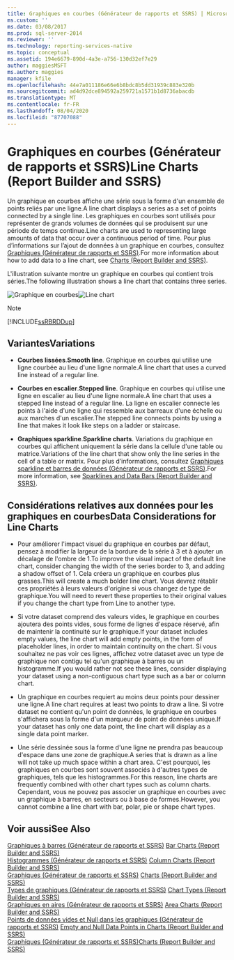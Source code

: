 ```yaml
---
title: Graphiques en courbes (Générateur de rapports et SSRS) | Microsoft Docs
ms.custom: ''
ms.date: 03/08/2017
ms.prod: sql-server-2014
ms.reviewer: ''
ms.technology: reporting-services-native
ms.topic: conceptual
ms.assetid: 194e6679-890d-4a3e-a756-130d32ef7e29
author: maggiesMSFT
ms.author: maggies
manager: kfile
ms.openlocfilehash: 44e7a011186e66e6b8bdc8b5dd31939c883e320b
ms.sourcegitcommit: ad4d92dce894592a259721a1571b1d8736abacdb
ms.translationtype: MT
ms.contentlocale: fr-FR
ms.lasthandoff: 08/04/2020
ms.locfileid: "87707088"
---
```

# <a name="line-charts-report-builder-and-ssrs"></a><span data-ttu-id="68fc0-102">Graphiques en courbes (Générateur de rapports et SSRS)</span><span class="sxs-lookup"><span data-stu-id="68fc0-102">Line Charts (Report Builder and SSRS)</span></span>
  <span data-ttu-id="68fc0-103">Un graphique en courbes affiche une série sous la forme d'un ensemble de points reliés par une ligne.</span><span class="sxs-lookup"><span data-stu-id="68fc0-103">A line chart displays a series as a set of points connected by a single line.</span></span> <span data-ttu-id="68fc0-104">Les graphiques en courbes sont utilisés pour représenter de grands volumes de données qui se produisent sur une période de temps continue.</span><span class="sxs-lookup"><span data-stu-id="68fc0-104">Line charts are used to representing large amounts of data that occur over a continuous period of time.</span></span> <span data-ttu-id="68fc0-105">Pour plus d’informations sur l’ajout de données à un graphique en courbes, consultez [Graphiques &#40;Générateur de rapports et SSRS&#41;](charts-report-builder-and-ssrs.md).</span><span class="sxs-lookup"><span data-stu-id="68fc0-105">For more information about how to add data to a line chart, see [Charts &#40;Report Builder and SSRS&#41;](charts-report-builder-and-ssrs.md).</span></span>  
  
 <span data-ttu-id="68fc0-106">L'illustration suivante montre un graphique en courbes qui contient trois séries.</span><span class="sxs-lookup"><span data-stu-id="68fc0-106">The following illustration shows a line chart that contains three series.</span></span>  
  
 <span data-ttu-id="68fc0-107">![Graphique en courbes](../media/rs-linechart.gif "Graphique en courbes")</span><span class="sxs-lookup"><span data-stu-id="68fc0-107">![Line chart](../media/rs-linechart.gif "Line chart")</span></span>  
  
> [!NOTE]  
>  [!INCLUDE[ssRBRDDup](../../includes/ssrbrddup-md.md)]  
  
## <a name="variations"></a><span data-ttu-id="68fc0-108">Variantes</span><span class="sxs-lookup"><span data-stu-id="68fc0-108">Variations</span></span>  
  
-   <span data-ttu-id="68fc0-109">**Courbes lissées**.</span><span class="sxs-lookup"><span data-stu-id="68fc0-109">**Smooth line**.</span></span> <span data-ttu-id="68fc0-110">Graphique en courbes qui utilise une ligne courbée au lieu d'une ligne normale.</span><span class="sxs-lookup"><span data-stu-id="68fc0-110">A line chart that uses a curved line instead of a regular line.</span></span>  
  
-   <span data-ttu-id="68fc0-111">**Courbes en escalier**.</span><span class="sxs-lookup"><span data-stu-id="68fc0-111">**Stepped line**.</span></span> <span data-ttu-id="68fc0-112">Graphique en courbes qui utilise une ligne en escalier au lieu d'une ligne normale.</span><span class="sxs-lookup"><span data-stu-id="68fc0-112">A line chart that uses a stepped line instead of a regular line.</span></span> <span data-ttu-id="68fc0-113">La ligne en escalier connecte les points à l'aide d'une ligne qui ressemble aux barreaux d'une échelle ou aux marches d'un escalier.</span><span class="sxs-lookup"><span data-stu-id="68fc0-113">The stepped line connects points by using a line that makes it look like steps on a ladder or staircase.</span></span>  
  
-   <span data-ttu-id="68fc0-114">**Graphiques sparkline**.</span><span class="sxs-lookup"><span data-stu-id="68fc0-114">**Sparkline charts**.</span></span> <span data-ttu-id="68fc0-115">Variations du graphique en courbes qui affichent uniquement la série dans la cellule d'une table ou matrice.</span><span class="sxs-lookup"><span data-stu-id="68fc0-115">Variations of the line chart that show only the line series in the cell of a table or matrix.</span></span> <span data-ttu-id="68fc0-116">Pour plus d’informations, consultez [Graphiques sparkline et barres de données &#40;Générateur de rapports et SSRS&#41;](sparklines-and-data-bars-report-builder-and-ssrs.md).</span><span class="sxs-lookup"><span data-stu-id="68fc0-116">For more information, see [Sparklines and Data Bars &#40;Report Builder and SSRS&#41;](sparklines-and-data-bars-report-builder-and-ssrs.md).</span></span>  
  
## <a name="data-considerations-for-line-charts"></a><span data-ttu-id="68fc0-117">Considérations relatives aux données pour les graphiques en courbes</span><span class="sxs-lookup"><span data-stu-id="68fc0-117">Data Considerations for Line Charts</span></span>  
  
-   <span data-ttu-id="68fc0-118">Pour améliorer l'impact visuel du graphique en courbes par défaut, pensez à modifier la largeur de la bordure de la série à 3 et à ajouter un décalage de l'ombre de 1.</span><span class="sxs-lookup"><span data-stu-id="68fc0-118">To improve the visual impact of the default line chart, consider changing the width of the series border to 3, and adding a shadow offset of 1.</span></span> <span data-ttu-id="68fc0-119">Cela créera un graphique en courbes plus grasses.</span><span class="sxs-lookup"><span data-stu-id="68fc0-119">This will create a much bolder line chart.</span></span> <span data-ttu-id="68fc0-120">Vous devrez rétablir ces propriétés à leurs valeurs d'origine si vous changez de type de graphique.</span><span class="sxs-lookup"><span data-stu-id="68fc0-120">You will need to revert these properties to their original values if you change the chart type from Line to another type.</span></span>  
  
-   <span data-ttu-id="68fc0-121">Si votre dataset comprend des valeurs vides, le graphique en courbes ajoutera des points vides, sous forme de lignes d'espace réservé, afin de maintenir la continuité sur le graphique.</span><span class="sxs-lookup"><span data-stu-id="68fc0-121">If your dataset includes empty values, the line chart will add empty points, in the form of placeholder lines, in order to maintain continuity on the chart.</span></span> <span data-ttu-id="68fc0-122">Si vous souhaitez ne pas voir ces lignes, affichez votre dataset avec un type de graphique non contigu tel qu'un graphique à barres ou un histogramme.</span><span class="sxs-lookup"><span data-stu-id="68fc0-122">If you would rather not see these lines, consider displaying your dataset using a non-contiguous chart type such as a bar or column chart.</span></span>  
  
-   <span data-ttu-id="68fc0-123">Un graphique en courbes requiert au moins deux points pour dessiner une ligne.</span><span class="sxs-lookup"><span data-stu-id="68fc0-123">A line chart requires at least two points to draw a line.</span></span>  <span data-ttu-id="68fc0-124">Si votre dataset ne contient qu'un point de données, le graphique en courbes s'affichera sous la forme d'un marqueur de point de données unique.</span><span class="sxs-lookup"><span data-stu-id="68fc0-124">If your dataset has only one data point, the line chart will display as a single data point marker.</span></span>  
  
-   <span data-ttu-id="68fc0-125">Une série dessinée sous la forme d'une ligne ne prendra pas beaucoup d'espace dans une zone de graphique.</span><span class="sxs-lookup"><span data-stu-id="68fc0-125">A series that is drawn as a line will not take up much space within a chart area.</span></span>  <span data-ttu-id="68fc0-126">C'est pourquoi, les graphiques en courbes sont souvent associés à d'autres types de graphiques, tels que les histogrammes.</span><span class="sxs-lookup"><span data-stu-id="68fc0-126">For this reason, line charts are frequently combined with other chart types such as column charts.</span></span> <span data-ttu-id="68fc0-127">Cependant, vous ne pouvez pas associer un graphique en courbes avec un graphique à barres, en secteurs ou à base de formes.</span><span class="sxs-lookup"><span data-stu-id="68fc0-127">However, you cannot combine a line chart with bar, polar, pie or shape chart types.</span></span>  
  
## <a name="see-also"></a><span data-ttu-id="68fc0-128">Voir aussi</span><span class="sxs-lookup"><span data-stu-id="68fc0-128">See Also</span></span>  
 <span data-ttu-id="68fc0-129">[Graphiques à barres &#40;Générateur de rapports et SSRS&#41;](bar-charts-report-builder-and-ssrs.md) </span><span class="sxs-lookup"><span data-stu-id="68fc0-129">[Bar Charts &#40;Report Builder and SSRS&#41;](bar-charts-report-builder-and-ssrs.md) </span></span>  
 <span data-ttu-id="68fc0-130">[Histogrammes &#40;Générateur de rapports et SSRS&#41;](column-charts-report-builder-and-ssrs.md) </span><span class="sxs-lookup"><span data-stu-id="68fc0-130">[Column Charts &#40;Report Builder and SSRS&#41;](column-charts-report-builder-and-ssrs.md) </span></span>  
 <span data-ttu-id="68fc0-131">[Graphiques &#40;Générateur de rapports et SSRS&#41;](charts-report-builder-and-ssrs.md) </span><span class="sxs-lookup"><span data-stu-id="68fc0-131">[Charts &#40;Report Builder and SSRS&#41;](charts-report-builder-and-ssrs.md) </span></span>  
 <span data-ttu-id="68fc0-132">[Types de graphiques &#40;Générateur de rapports et SSRS&#41;](chart-types-report-builder-and-ssrs.md) </span><span class="sxs-lookup"><span data-stu-id="68fc0-132">[Chart Types &#40;Report Builder and SSRS&#41;](chart-types-report-builder-and-ssrs.md) </span></span>  
 <span data-ttu-id="68fc0-133">[Graphiques en aires &#40;Générateur de rapports et SSRS&#41;](area-charts-report-builder-and-ssrs.md) </span><span class="sxs-lookup"><span data-stu-id="68fc0-133">[Area Charts &#40;Report Builder and SSRS&#41;](area-charts-report-builder-and-ssrs.md) </span></span>  
 <span data-ttu-id="68fc0-134">[Points de données vides et Null dans les graphiques &#40;Générateur de rapports et SSRS&#41;](empty-and-null-data-points-in-charts-report-builder-and-ssrs.md) </span><span class="sxs-lookup"><span data-stu-id="68fc0-134">[Empty and Null Data Points in Charts &#40;Report Builder and SSRS&#41;](empty-and-null-data-points-in-charts-report-builder-and-ssrs.md) </span></span>  
 [<span data-ttu-id="68fc0-135">Graphiques (Générateur de rapports et SSRS)</span><span class="sxs-lookup"><span data-stu-id="68fc0-135">Charts &#40;Report Builder and SSRS&#41;</span></span>](charts-report-builder-and-ssrs.md)  
  
  
